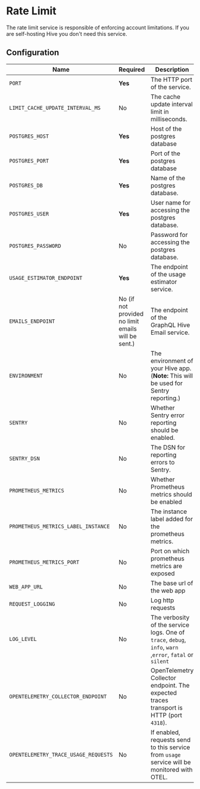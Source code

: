 # Rate Limit

The rate limit service is responsible of enforcing account limitations. If you are self-hosting Hive
you don't need this service.

## Configuration

| Name                                 | Required                                           | Description                                                                                              | Example Value                                        |
| ------------------------------------ | -------------------------------------------------- | -------------------------------------------------------------------------------------------------------- | ---------------------------------------------------- |
| `PORT`                               | **Yes**                                            | The HTTP port of the service.                                                                            | `4012`                                               |
| `LIMIT_CACHE_UPDATE_INTERVAL_MS`     | No                                                 | The cache update interval limit in milliseconds.                                                         | `60_000`                                             |
| `POSTGRES_HOST`                      | **Yes**                                            | Host of the postgres database                                                                            | `127.0.0.1`                                          |
| `POSTGRES_PORT`                      | **Yes**                                            | Port of the postgres database                                                                            | `5432`                                               |
| `POSTGRES_DB`                        | **Yes**                                            | Name of the postgres database.                                                                           | `registry`                                           |
| `POSTGRES_USER`                      | **Yes**                                            | User name for accessing the postgres database.                                                           | `postgres`                                           |
| `POSTGRES_PASSWORD`                  | No                                                 | Password for accessing the postgres database.                                                            | `postgres`                                           |
| `USAGE_ESTIMATOR_ENDPOINT`           | **Yes**                                            | The endpoint of the usage estimator service.                                                             | `http://127.0.0.1:4011`                              |
| `EMAILS_ENDPOINT`                    | No (if not provided no limit emails will be sent.) | The endpoint of the GraphQL Hive Email service.                                                          | `http://127.0.0.1:6260`                              |
| `ENVIRONMENT`                        | No                                                 | The environment of your Hive app. (**Note:** This will be used for Sentry reporting.)                    | `staging`                                            |
| `SENTRY`                             | No                                                 | Whether Sentry error reporting should be enabled.                                                        | `1` (enabled) or `0` (disabled)                      |
| `SENTRY_DSN`                         | No                                                 | The DSN for reporting errors to Sentry.                                                                  | `https://dooobars@o557896.ingest.sentry.io/12121212` |
| `PROMETHEUS_METRICS`                 | No                                                 | Whether Prometheus metrics should be enabled                                                             | `1` (enabled) or `0` (disabled)                      |
| `PROMETHEUS_METRICS_LABEL_INSTANCE`  | No                                                 | The instance label added for the prometheus metrics.                                                     | `rate-limit`                                         |
| `PROMETHEUS_METRICS_PORT`            | No                                                 | Port on which prometheus metrics are exposed                                                             | Defaults to `10254`                                  |
| `WEB_APP_URL`                        | No                                                 | The base url of the web app                                                                              | `https://your-instance.com`                          |
| `REQUEST_LOGGING`                    | No                                                 | Log http requests                                                                                        | `1` (enabled) or `0` (disabled)                      |
| `LOG_LEVEL`                          | No                                                 | The verbosity of the service logs. One of `trace`, `debug`, `info`, `warn` ,`error`, `fatal` or `silent` | `info` (default)                                     |
| `OPENTELEMETRY_COLLECTOR_ENDPOINT`   | No                                                 | OpenTelemetry Collector endpoint. The expected traces transport is HTTP (port `4318`).                   | `http://localhost:4318/v1/traces`                    |
| `OPENTELEMETRY_TRACE_USAGE_REQUESTS` | No                                                 | If enabled, requests send to this service from `usage` service will be monitored with OTEL.              | `1` (enabled, or ``)                                 |
